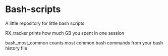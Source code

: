 # Bash-scripts
A little repository for little bash scripts

RX_tracker prints how much GB you spent in one session

bash_most_common counts most common bash commands from your bash history file
